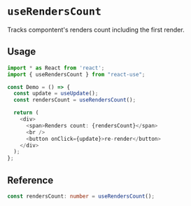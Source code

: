 # `useRendersCount`

Tracks compontent's renders count including the first render.

## Usage

```typescript jsx
import * as React from 'react';
import { useRendersCount } from "react-use";  

const Demo = () => {
  const update = useUpdate();
  const rendersCount = useRendersCount();

  return (
    <div>
      <span>Renders count: {rendersCount}</span>
      <br />
      <button onClick={update}>re-render</button>
    </div>
  );
};
```

## Reference

```typescript
const rendersCount: number = useRendersCount();
```
